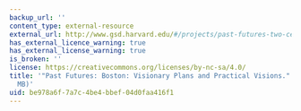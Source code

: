 ```yaml
---
backup_url: ''
content_type: external-resource
external_url: http://www.gsd.harvard.edu/#/projects/past-futures-two-centuries-of-imagining-boston-1.html
has_external_licence_warning: true
has_external_license_warning: true
is_broken: ''
license: https://creativecommons.org/licenses/by-nc-sa/4.0/
title: '"Past Futures: Boston: Visionary Plans and Practical Visions." (PDF - 5.3
  MB)'
uid: be978a6f-7a7c-4be4-bbef-04d0faa416f1
---
```

